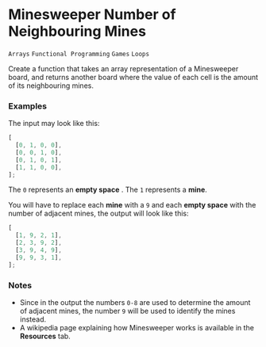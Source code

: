 # Minesweeper Number of Neighbouring Mines

`Arrays` `Functional Programming` `Games` `Loops`

Create a function that takes an array representation of a Minesweeper board, and returns another board where the value of each cell is the amount of its neighbouring mines.

### Examples

The input may look like this:

```js
[
  [0, 1, 0, 0],
  [0, 0, 1, 0],
  [0, 1, 0, 1],
  [1, 1, 0, 0],
];
```

The `0` represents an **empty space** . The `1` represents a **mine**.

You will have to replace each **mine** with a `9` and each **empty space** with the number of adjacent mines, the output will look like this:

```js
[
  [1, 9, 2, 1],
  [2, 3, 9, 2],
  [3, 9, 4, 9],
  [9, 9, 3, 1],
];
```

### Notes

- Since in the output the numbers `0-8` are used to determine the amount of adjacent mines, the number `9` will be used to identify the mines instead.
- A wikipedia page explaining how Minesweeper works is available in the **Resources** tab.
